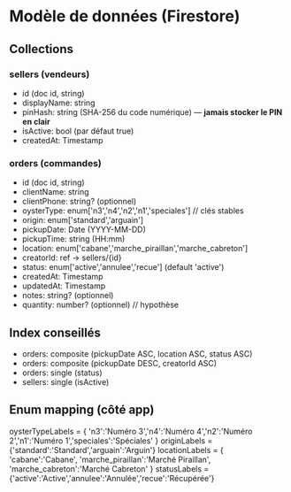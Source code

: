 # Modèle de données (Firestore)

## Collections

### sellers (vendeurs)

- id (doc id, string)
- displayName: string
- pinHash: string (SHA-256 du code numérique) — **jamais stocker le PIN en clair**
- isActive: bool (par défaut true)
- createdAt: Timestamp

### orders (commandes)

- id (doc id, string)
- clientName: string
- clientPhone: string? (optionnel)
- oysterType: enum['n3','n4','n2','n1','speciales'] // clés stables
- origin: enum['standard','arguain']
- pickupDate: Date (YYYY-MM-DD)
- pickupTime: string (HH:mm)
- location: enum['cabane','marche_piraillan','marche_cabreton']
- creatorId: ref -> sellers/{id}
- status: enum['active','annulee','recue'] (default 'active')
- createdAt: Timestamp
- updatedAt: Timestamp
- notes: string? (optionnel)
- quantity: number? (optionnel) // hypothèse

## Index conseillés

- orders: composite (pickupDate ASC, location ASC, status ASC)
- orders: composite (pickupDate DESC, creatorId ASC)
- orders: single (status)
- sellers: single (isActive)

## Enum mapping (côté app)

oysterTypeLabels = {
'n3':'Numéro 3','n4':'Numéro 4','n2':'Numéro 2','n1':'Numéro 1','speciales':'Spéciales'
}
originLabels = {'standard':'Standard','arguain':'Arguin'}
locationLabels = {
'cabane':'Cabane',
'marche_piraillan':'Marché Piraillan',
'marche_cabreton':'Marché Cabreton'
}
statusLabels = {'active':'Active','annulee':'Annulée','recue':'Récupérée'}
